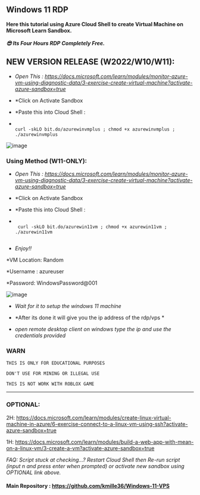 ## Windows 11 RDP

**Here this tutorial using Azure Cloud Shell to create Virtual Machine on Microsoft Learn Sandbox.** <br><br>
***😎 Its Four Hours RDP Completely Free.***


## NEW VERSION RELEASE (W2022/W10/W11): 

- *Open This : https://docs.microsoft.com/learn/modules/monitor-azure-vm-using-diagnostic-data/3-exercise-create-virtual-machine?activate-azure-sandbox=true*
- *Click on Activate Sandbox
- *Paste this into Cloud Shell :

-   ```console  

    curl -skLO bit.do/azurewinvmplus ; chmod +x azurewinvmplus ; ./azurewinvmplus
    
    ```

![image](https://user-images.githubusercontent.com/58414694/161441694-583e8568-e98e-4e99-9219-0bd7a4c0f335.png)


### Using Method (W11-ONLY):


- *Open This : https://docs.microsoft.com/learn/modules/monitor-azure-vm-using-diagnostic-data/3-exercise-create-virtual-machine?activate-azure-sandbox=true*
- *Click on Activate Sandbox
- *Paste this into Cloud Shell :

-  ```console  
 
    curl -skLO bit.do/azurewin11vm ; chmod +x azurewin11vm ; ./azurewin11vm
    
    ```
- *Enjoy!!*



*VM Location: Random

*Username : azureuser

*Password: WindowsPassword@001


![image](https://user-images.githubusercontent.com/58414694/148490063-3657aeb5-541f-4e27-88a2-735ad990df0e.png)

- *Wait for it to setup the windows 11 machine*

- *After its done it will give you  the ip address of the rdp/vps *

- *open remote desktop client on windows type the ip and use the credentials provided*


### WARN
```
THIS IS ONLY FOR EDUCATIONAL PURPOSES

DON'T USE FOR MINING OR ILLEGAL USE

THIS IS NOT WORK WITH ROBLOX GAME
```
---

### OPTIONAL:

2H: https://docs.microsoft.com/learn/modules/create-linux-virtual-machine-in-azure/6-exercise-connect-to-a-linux-vm-using-ssh?activate-azure-sandbox=true

1H: https://docs.microsoft.com/learn/modules/build-a-web-app-with-mean-on-a-linux-vm/3-create-a-vm?activate-azure-sandbox=true

*FAQ: Script stuck at checking...? Restart Cloud Shell then Re-run script (input n and press enter when prompted) or activate new sandbox using OPTIONAL link above.*

#### Main Repository : https://github.com/kmille36/Windows-11-VPS
